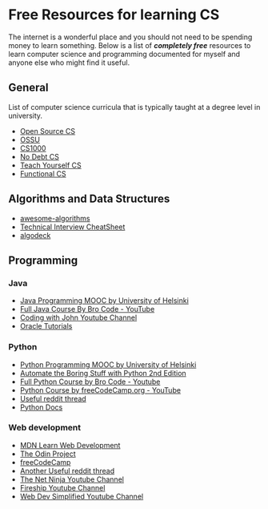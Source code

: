﻿# Free Resources for learning CS

The internet is a wonderful place and you should not need to be spending money to learn something. Below is a list of ***completely free*** resources to learn computer science and programming documented for myself and anyone else who might find it useful.

## General
List of computer science curricula that is typically taught at a degree level in university.
- [Open Source CS](https://github.com/ForrestKnight/open-source-cs)
- [OSSU](https://github.com/ossu/computer-science)
- [CS1000](https://cs1000.vercel.app/)
- [No Debt CS](https://no-debt-cs.netlify.app/)
- [Teach Yourself CS](https://teachyourselfcs.com/)
- [Functional CS](https://functionalcs.github.io/curriculum/)

## Algorithms and Data Structures
- [awesome-algorithms](https://github.com/tayllan/awesome-algorithms)
- [Technical Interview CheatSheet](https://github.com/TSiege/Tech-Interview-Cheat-Sheet)
- [algodeck](https://github.com/teivah/algodeck)


## Programming

### Java
- [Java Programming MOOC by University of Helsinki](https://java-programming.mooc.fi/)
- [Full Java Course By Bro Code - YouTube](https://www.youtube.com/watch?v=xk4_1vDrzzo)
- [Coding with John Youtube Channel](https://www.youtube.com/c/CodingwithJohn/videos)
-  [Oracle Tutorials](https://docs.oracle.com/javase/tutorial)

### Python

- [Python Programming MOOC by University of Helsinki](https://programming-22.mooc.fi/)
- [Automate the Boring Stuff with Python 2nd Edition](https://automatetheboringstuff.com/2e/)
- [Full Python Course by Bro Code - Youtube](https://www.youtube.com/watch?v=XKHEtdqhLK8)
- [Python Course by freeCodeCamp.org - YouTube](https://www.youtube.com/watch?v=eWRfhZUzrAc)
- [Useful reddit thread](https://www.reddit.com/r/learnpython/comments/ru0jbu/comment/hqxjek7/)
- [Python Docs](https://docs.python.org/3/)

### Web development

- [MDN Learn Web Development](https://developer.mozilla.org/en-US/docs/Learn)
- [ The Odin Project](https://www.theodinproject.com/)
- [freeCodeCamp](https://www.freeCodeCamp.org)
- [Another Useful reddit thread](https://www.reddit.com/r/learnprogramming/comments/m5fz6w/resources_to_learn_web_development_with_awesome/)
- [The Net Ninja Youtube Channel](https://www.youtube.com/c/TheNetNinja)
- [Fireship Youtube Channel](https://www.youtube.com/c/Fireship)
- [Web Dev Simplified Youtube Channel](https://www.youtube.com/c/WebDevSimplified)
